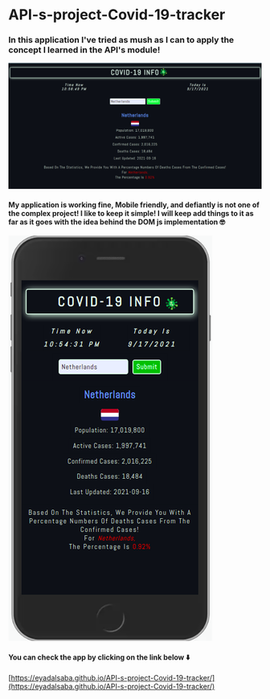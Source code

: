# API-s-project-Covid-19-tracker

### In this application I've tried as mush as I can to apply the concept I learned in the API's module!

![Home page screen][logo]

[logo]: https://github.com/EyadAlsaba/API-s-project-Covid-19-tracker/blob/main/Public/homepage.png "Home page on 🖥️"

#### My application is working fine, Mobile friendly, and defiantly is not one of the complex project! I like to keep it simple! I will keep add things to it as far as it goes with the idea behind the DOM js implementation 🤓

![Home page mobile][link]

 [link]: https://github.com/EyadAlsaba/API-s-project-Covid-19-tracker/blob/main/Public/mobile.png "Home page on 📱"

#### You can check the app by clicking on the link below ⬇️
[https://eyadalsaba.github.io/API-s-project-Covid-19-tracker/](https://eyadalsaba.github.io/API-s-project-Covid-19-tracker/)

